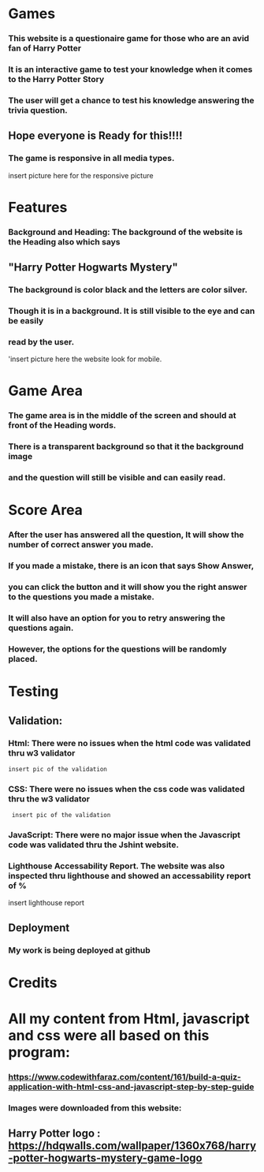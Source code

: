 # Games

### This website is a questionaire game for those who are an avid fan of Harry Potter
### It is an interactive game to test your knowledge when it comes to the Harry Potter Story
### The user will get a chance to test his knowledge answering the trivia question. 
## Hope everyone is Ready for this!!!!
### The game is responsive in all media types.
insert picture here for the responsive picture
     
     
# Features

### Background and Heading: The background of the website is the Heading also which says
##       "Harry Potter Hogwarts Mystery"
### The background is color black and the letters are color silver. 
### Though it is in a background. It is still visible to the eye and can be easily
### read by the user.

'insert picture here the website look for mobile.

# Game Area
    
  ###  The game area is in the middle of the screen and should at front of the Heading words.
 ###   There is a transparent background so that it the background image 
 ###   and the question will still be visible and can easily read. 

   
  #  Score Area
  ###  After the user has answered all the question, It will show the number of correct answer you made. 
  ###  If you made a mistake, there is an icon that says Show Answer,
  ###  you can click the button and it will show you the right answer to the questions you made a mistake.
  ###  It will also have an option for you to retry answering the questions again.
  ###  However, the options for the questions will be randomly placed.

 #   Testing


  ##  Validation:
  
###     Html: There were no issues when the html code was validated thru w3 validator
    insert pic of the validation
    
###     CSS: There were no issues when the css code was validated thru the w3 validator
     insert pic of the validation

###     JavaScript: There were no major issue when the Javascript code was validated thru the Jshint website. 

###     Lighthouse Accessability Report. The website was also inspected thru lighthouse and showed an accessability report of  %
 insert lighthouse report 
   
##    Deployment
        
  ###      My work is being deployed at github


#    Credits

#        All my content from Html, javascript and css were all based on this program:
        
  ###      https://www.codewithfaraz.com/content/161/build-a-quiz-application-with-html-css-and-javascript-step-by-step-guide

        
   ###     Images were downloaded from this website:
    
##    Harry Potter logo : https://hdqwalls.com/wallpaper/1360x768/harry-potter-hogwarts-mystery-game-logo
